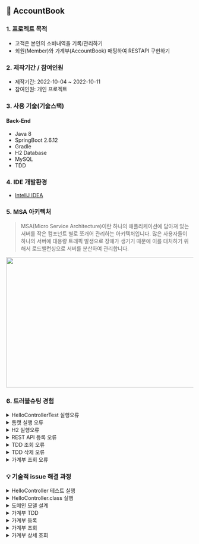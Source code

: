 ## 📌 AccountBook

### 1. 프로젝트 목적 
+ 고객은 본인의 소비내역을 기록/관리하기
+ 회원(Member)와 가계부(AccountBook) 매핑하여 RESTAPI 구현하기

### 2. 제작기간 / 참여인원
+ 제작기간: 2022-10-04 ~ 2022-10-11
+ 참여인원: 개인 프로젝트

### 3. 사용 기술(기술스택)
#### Back-End
+ Java 8
+ SpringBoot 2.6.12
+ Gradle
+ H2 Database
+ MySQL
+ TDD

### 4. IDE 개발환경
+ <a href="https://www.jetbrains.com/ko-kr/idea/">InteliJ IDEA </a>

### 5. MSA 아키텍처
> MSA(Micro Service Architecture)이란 하나의 애플리케이션에 담아져 있는 서버를 작은 컴포넌트 별로 쪼개어 관리하는 아키텍처입니다. 많은 사용자들이 하나의 서버에 대용량 트래픽 발생으로 장애가 생기기 때문에 이를 대처하기 위해서 로드밸런싱으로 서버를 분산하여 관리합니다. 

<img src="https://user-images.githubusercontent.com/58936137/194907324-23a280a4-cb7c-4077-885e-fd352e955a14.png" width="600px" height="350px">

### 6. 트러블슈팅 경험

<details>
<summary>HelloControllerTest 실행오류</summary>
<div markdown="1">

-java.lang.AssertionError: Response content 
 Expected :hello
 Actual   :Hello World
 
- 해결 원인: HelloController 메소드와 HelloControllerTest 메소드와 값이 일치하지 않아 발생
 
 #### 기존 코드 
 ~~~
 HelloController.class
    
 @GetMapping("/hello")
 public String hello(){

   return "Hello World";
 }
 
 
 HelloControllerTest.class
 
 @Test
 public void hello() throws Exception{
 String hello = "hello";

  mvc.perform(get("/hello"))
              .andExpect(status().isOk())
              .andExpect(content().string(hello));
  }
 
 
 ~~~
 
 #### 개선 코드
 ~~~
 HelloController.class
    
 @GetMapping("/hello")
 public String hello(){

   return "hello"; // 변경
 }
 
 
HelloControllerTest.class
 
 @Test
 public void hello() throws Exception{
 String hello = "hello";

  mvc.perform(get("/hello"))
              .andExpect(status().isOk())
              .andExpect(content().string(hello));
  }
 ~~~

</div>
</details> 

<details>
<summary>톰캣 실행 오류</summary>
<div markdown="1">

- Caused by: org.springframework.boot.web.server.WebServerException: Unable to start embedded Tomcat
- org.springframework.context.ApplicationContextException: Unable to start web server; nested exception is org.springframework.boot.web.server.WebServerException: Unable to start embedded Tomcat
 
- 해결 원인: runtimeOnly 'mysql:mysql-connector-java' 없어 발생
 
 #### build.gradle
 ~~~
 runtimeOnly 'mysql:mysql-connector-java' //추가하여 해결
 ~~~
</div>
</details> 

<details>
<summary>H2 실행오류</summary>
<div markdown="1">

- Error starting ApplicationContext. To display the conditions report re-run your application with 'debug' enabled.
- 해결 원인: application.properties MySQL 설정 안하여 오류 발생

#### 실행오류 개선 
#### application.properties
 ~~~
spring.datasource.driver-class-name=com.mysql.cj.jdbc.Driver
spring.datasource.url=jdbc:mysql://localhost:3306/account_book?serverTimezone=UTC

spring.datasource.username=root
spring.datasource.password=1234
 ~~~
</div>
</details> 

<details>
<summary>REST API 등록 오류</summary>
<div markdown="1">

- "error": "Unsupported Media Type"
- 해결원인: 기존에 controller 서버에서 @RestController 선언하였기 때문에 @Responseody return 반환으로 오류 발생

#### 기존 코드
~~~
    @PostMapping(value = "/account/add")
    public AccountBook saveAccount(@ResponseBody AccountBook accountBook) { // @ResponseBody 어노테이션 오류  
        log.info("----- 등록 하기전 -------");
        return accountBookService.saveAccount(accountBook);
    }
~~~
+ @RestController 어노테이션 선언하였기 때문에 @ResponseBody 선언 오류가 발생합니다.

#### 개선 코드
~~~
    @PostMapping(value = "/account/add")
    public AccountBook saveAccount(@ModelAttribute AccountBook accountBook) { // @ModelAttribute 변경
        log.info("----- 등록 하기전 -------");
        return accountBookService.saveAccount(accountBook);
    }
~~~
+ @ModelAttribute 어노테이션 선언하여 사용자가 요청값을 서버 매개변수에 보내서 파라미터로 받습니다.

</div>
</details>

<details>
<summary>TDD 조회 오류</summary>
<div markdown="1">
 
- error: unreported exception java.lang.Exception; must be caught or declared to be thrown
- 해결 원인: createAccountBook 메소드에 throws Exception 예외 처리하였기 때문에 오류발생;
 
 #### 기존 코드
 ~~~
    @Test
    @DisplayName("가계부 테스트 등록")
    public void createAccountBook()throws Exception{ //예외 처리 선언하여 발생
        int money = 15000;
        String memo = "테스트 등록";

        AccountBook book = new AccountBook();
        book.setMoney(15000);
        book.setMemo("테스트 등록");
        accountBookRepository.save(book);

        assertThat(book.getMoney()).isEqualTo(money);
        assertThat(book.getMemo()).isEqualTo(memo);
    }
 ~~~

 
 #### 개선 코드
 ~~~
    @Test
    @DisplayName("가계부 테스트 등록")
    public void createAccountBook(){ //예외 처리 지워 개선
        int money = 15000;
        String memo = "테스트 등록";

        AccountBook book = new AccountBook();
        book.setMoney(15000);
        book.setMemo("테스트 등록");
        accountBookRepository.save(book);

        assertThat(book.getMoney()).isEqualTo(money);
        assertThat(book.getMemo()).isEqualTo(memo);
    }
 ~~~
 
 <br>

 💡accountBookListTest 메소드 테스트 실행 후 오류없이 잘 해결되어 조회값이 잘 나올 수 있었습니다. 
 <br/><br/>
 <img src="https://user-images.githubusercontent.com/58936137/194743031-963f1fa1-0f87-42c7-b5be-03d244e21f3b.png" width="300px" height="100px">
 
</div>
</details> 
 
<details>
<summary>TDD 삭제 오류</summary>
<div markdown="1">

- org.springframework.beans.factory.UnsatisfiedDependencyException:
- 해결원인: @Autowired private MockMvc mockMvc; 사용하지 않고 선언하였기 때문에 오류발생 

 
<img src="https://user-images.githubusercontent.com/58936137/194743599-6af4af1a-308a-4b79-a626-0bf89532cf6a.png" width="600px" height="150px"> 
<br><br>
💡 @Autowired private MockMvc mockMvc; 코드 주석 후 테스트 실행하여 삭제가 잘 처리될 수 있었습니다. 
 
</div>
</details>

<details>
<summary>가계부 조회 오류</summary>
<div markdown="1">
 
- java.lang.IndexOutOfBoundsException: Index: 0, Size: 0
- 해결 원인: 메소드 선언부에 List 컬렉션을 선언하지 않아 오류 발생 

#### 기존 코드
##### AccountBookController.class
~~~
// 가계부 조회
@GetMapping(value = "/account/list")
public AccountBook AccountBookList(AccountBook accountBook){

   List<AccountBook> list = accountBookService.listAccount(accountBook);

   return list.get(0);
}
~~~

#### 개선 코드
##### AccountBookController.class
~~~
    // 가계부 조회
    @GetMapping(value = "/account/list")
    public List<AccountBook> AccountBookList(@ModelAttribute AccountBook accountBook){ // List 컬렉션 프레임워크와 @ModelAttribute 어노테이션 선언 후 개선

        List<AccountBook> list = accountBookService.listAccount(accountBook);

        return list;
    }
 ~~~
 + 가계부에 List 목록 정보를 조회 하기위해서 메소드 선언부에 List 컬렉션으로 변경 후 개선을 하였습니다.
 
 <img src="https://user-images.githubusercontent.com/58936137/194746464-bad5d555-367a-42bf-922d-83d9f00ee05f.png" height="250px">
 

</div>
</details>


### 💡 기술적 issue 해결 과정
<details>
<summary>HelloController 테스트 실행</summary>
<div markdown="1">

 #### 1. controller 패키지 생성하기 <br>
 controller 패키지 생성 > HelloController.class 생성<br><br>
 <img src="https://user-images.githubusercontent.com/58936137/194320720-e025ded6-cdc2-46e4-8695-1dc4e750cd31.png" width="200px" height="50px">
 <br>
 
 #### 2. Create Test<br>
 Ctrl + Shift + T > Create New Test 클릭 > Create Test 설정 후 OK버튼 클릭 <br><br>
 <img src="https://user-images.githubusercontent.com/58936137/194322496-9fadcf62-01c9-4660-a35b-367ef7d6e6cf.png" width="350px" height="300px"> 
 <br>
 <img src="https://user-images.githubusercontent.com/58936137/194325201-df1e9e6c-b893-40ec-8a15-722e3994c7dc.png" width="300px" height="100px">
 
 #### 3. Test 코드 작성하기
 
 ##### HelloControllerTest.class
 ~~~
 package com.springboot.accountbook.controller;


import org.junit.Test;
import org.junit.runner.RunWith;
import org.springframework.beans.factory.annotation.Autowired;
import org.springframework.boot.test.autoconfigure.web.servlet.WebMvcTest;
import org.springframework.test.context.junit4.SpringRunner;
import org.springframework.test.web.servlet.MockMvc;
import static org.springframework.test.web.servlet.request.MockMvcRequestBuilders.get;
import static org.springframework.test.web.servlet.result.MockMvcResultMatchers.content;
import static org.springframework.test.web.servlet.result.MockMvcResultMatchers.status;

import static org.junit.jupiter.api.Assertions.*;

@RunWith(SpringRunner.class)
@WebMvcTest(controllers = HelloController.class)
public class HelloControllerTest {

    @Autowired
    private MockMvc mvc;

    @Test
    public void hello() throws Exception{
        String hello = "hello";

        mvc.perform(get("/hello"))
                .andExpect(status().isOk())
                .andExpect(content().string(hello));
    }

}
~~~
+ @RunWith(SpringRunner.class) 선언 후 테스트 코드 컴파일하여 실행합니다.
+ @WebMvcTest 어노테이션 선언 후 웹 MVC 기반으로 테스트 코드 실행합니다.
+ @Autowired 외부 객체 Bean 찿아 의존성 주입합니다.  
+ @Test 지정한 메소드 테스트 실행합니다. 

 <br>
 <img src="https://user-images.githubusercontent.com/58936137/194327470-35ce7e59-3d03-40df-839f-c333a52b6cb2.png" width="900px" height="150px">
 
 </div>
</details>

<details>
<summary>HelloController.class 실행</summary>
<div markdown="1">

 #### 1. HelloController 코드 작성
 
 ##### HelloController.class
 ~~~
 package com.springboot.accountbook.controller;

import org.springframework.web.bind.annotation.GetMapping;
import org.springframework.web.bind.annotation.RestController;

@RestController
public class HelloController {

    @GetMapping("/hello")
    public String hello(){

        return "hello";
    }
}

 ~~~
 + @RestController 어노테이션 선언 후 모든 메소드 JSON 기능을 주어 return 반환합니다.
 + @GetMapping() 지정한 주소 찿아 접근합니다.

 ##### 2. 크롬 View 화면
 
 <img src="https://user-images.githubusercontent.com/58936137/194329238-7691d770-a70c-4542-a84c-0b7edc18d00d.png" width="300px" height="300px">
 
</div>
</details>

<details>
<summary>도메인 모델 설계</summary>
<div markdown="1">

#### 1. Member, AccountBook Entity 생성하기

##### Member.class

~~~
package com.springboot.entity;

import lombok.Getter;
import lombok.Setter;

import javax.persistence.*;
import java.time.LocalDateTime;

@Entity
@Table(name = "member")
@Setter @Getter
public class Member {

    @Id
    @Column(name = "member_id")
    @GeneratedValue(strategy = GenerationType.AUTO)
    private Long id;

    @Column(unique = true)
    private String email;

    private String password;

    //private LocalDateTime memberData;


}
~~~
+ Lombok 라이브러리 통해서 @Getter, @Setter 이용합니다.
+ @Entity 어노테이션 선언하여 도메인 모델 생성합니다.
+ @Table(name="member") 테이블 이름 지정합니다. 
+ 컬럼값은 id, email, password 설정합니다.

##### AccountBook.class

~~~
package com.springboot.entity;

import lombok.Getter;
import lombok.Setter;

import javax.persistence.*;
import java.time.LocalDateTime;

@Entity
@Table(name = "account")
@Setter @Getter
public class AccountBook {

    @Id
    @Column(name = "account_book_id")
    @GeneratedValue(strategy = GenerationType.AUTO)
    private Long id;

    private int money;

    private String memo;

    //private LocalDateTime bookDate;

}

~~~
+ Lombok 라이브러리 통해서 @Getter, @Setter 이용합니다.
+ @Entity 어노테이션 선언하여 도메인 모델 생성합니다.
+ @Table(name="member") 테이블 이름 지정합니다. 
+ 컬럼값은 id, money, memo 설정합니다.

##### application.properties

~~~
spring.jpa.hibernate.ddl-auto=create // 추가
~~~
+ application.properties 설정하여 Run 실행 > console.log에서 Entity Table 생성되는 것을 확인할 수 있습니다.
<br>

<img src="https://user-images.githubusercontent.com/58936137/194365720-63465b82-14cf-41f2-8eb3-8e17c6ce442b.png" width="400px" height="500px">

</div>
</details>

<details>
<summary>가계부 TDD</summary>
<div markdown="1">


 #### 2. 테스트 코드 작성
 
 Ctrl + Shift + T > CreateTest 설정 후 OK버튼 클릭
 
 <img src="https://user-images.githubusercontent.com/58936137/194695632-dfd2bc82-c28b-4dd7-9397-d7533a3ef27a.png" width="300px" height="100px">
 
 #### 테스트 등록 구현하기
 ##### AccountBookServiceTest.class
 
 ~~~
 package com.springboot.service;

import com.springboot.entity.AccountBook;
import com.springboot.repository.AccountBookRepository;
import org.junit.jupiter.api.DisplayName;
import org.junit.jupiter.api.Test;
import org.springframework.beans.factory.annotation.Autowired;
import org.springframework.boot.test.context.SpringBootTest;
import org.springframework.test.context.TestPropertySource;

import static org.junit.jupiter.api.Assertions.*;

@SpringBootTest
@TestPropertySource(locations = "classpath:application.properties")
class AccountBookServiceTest {

    @Autowired
    AccountBookService accountBookService;

    @Autowired
    AccountBookRepository accountBookRepository;
    
    // 등록
    @Test
    @DisplayName("가계부 테스트 등록")
    public void createAccountBook(){
        AccountBook book = new AccountBook();
        book.setMoney(15000);
        book.setMemo("테스트 등록");
        accountBookRepository.save(book);
    }
 }
 ~~~
 + @SpringBooTest 통합테스트 설정하여 실행합니다.
 + @TestPropertySource 외부 환경설정 정보를 가지고 옵니다.
 + @Autowired 어노테이션 통해서 AccountBookRepository 의존성 주입을 합니다.
 + @Test 실행하여 JpaRepository save()메소드로 Entity 값을 저장합니다.
 
 <br>
 
 <img src="https://user-images.githubusercontent.com/58936137/194696260-0b817ef6-ae19-4f06-83eb-63cfb6f618e0.png" height="150px">
 
 #### 테스트 조회 구현하기
 ##### AccountBookServiceTest.class
 ~~~
    // 조회
    @Test
    @DisplayName("가계부 테스트 조회")
    public void accountBookListTest(){
        int money = 15000;
        String memo = "테스트 등록";

        this.createAccountBook();
        List<AccountBook> accountBooks = accountBookRepository.findAll();
        AccountBook list = accountBooks.get(0);

        assertThat(list.getMoney()).isEqualTo(money);
        assertThat(list.getMemo()).isEqualTo(memo);
    }
 ~~~
 + @Test 어노테이션 선언하여 메소드 지정하여 테스트 실행합니다.
 + 지역 변수 int money, String memo 조회 값이랑 동일한지 확인하기위해서 선언하였습니다.
 + JpaRepository findAll() 메소드를 이용하여 조회 값 출력합니다.
 
 <br>
 
 <img src="https://user-images.githubusercontent.com/58936137/194744324-06ab4be1-4f5f-4e6c-b9f8-f958f8e50913.png"  height="150px">
 
 #### 테스트 상세조회 구현하기
 ##### AccountBookServiceTest.class
 ~~~
     //상세 조회
    @Test
    @DisplayName("가계부 상세 조회")
    public void AccountBookDetailTest(){
        this.createAccountBook();
        List<AccountBook> bookList = accountBookRepository.findAll();

        AccountBook accountBook = bookList.get(0);
        AccountBook list = accountBookRepository.findById(accountBook.getId())
                .orElseThrow(EntityNotFoundException::new);

        assertEquals(list.getId(), accountBook.getId());
        assertEquals(list.getMoney(), accountBook.getMoney());
        assertEquals(list.getMemo(), accountBook.getMemo());
    }
 ~~~
 + @Test 어노테이션 선언하여 메소드 지정하여 테스트 실행합니다.
 + JpaRepository findAll() 메소드 통해서 조회 값 전체 출력합니다.
 + findAll() 조회 출력 값에서 id 값을 findById() 메소드에 넣어 상세 조회 출력합니다.
 
 <img src="https://user-images.githubusercontent.com/58936137/194744428-ed3ca83f-9c82-4cd9-861b-9b5635eb4ba6.png" height="150px">
 
 #### 테스트 수정 구현하기
 ##### AccountBookServiceTest.class
 ~~~
    @Test
    @DisplayName("가계부 테스트 수정")
    public void AccountBookUpdateTest(){
        int money = 20000;
        String memo = "테스트 수정";

        this.createAccountBook();
        List<AccountBook> bookList = accountBookRepository.findAll();

        AccountBook accountBook = bookList.get(0);
        accountBook.setMoney(20000);
        accountBook.setMemo("테스트 수정");

        accountBookRepository.save(accountBook);

        assertThat(accountBook.getMoney()).isEqualTo(money);
        assertThat(accountBook.getMemo()).isEqualTo(memo);

    }
 ~~~
 + 지역변수 int money, String memo 수정 값이랑 동일한지 확인하기 위해서 선언합니다. 
 + JpaRepository findAll() 메소드 통해서 조회 값 출력합니다.
 + 조회 값에서 Setter 통해서 수정합니다.
 + Entity 도메인 값을 save() 메소드 통해서 저장합니다.
 
 <img src="https://user-images.githubusercontent.com/58936137/194744587-f372e40e-c553-4816-aef7-84cd9f763ab1.png" width="800px" height="200px">
 
 #### 테스트 삭제 구현하기
 ##### AccountBookServiceTest.class
 ~~~
    @Test
    @DisplayName("가계부 테스트 삭제")
    public void AccountBookDeleteTest(){
        Long num = 1L;
        this.createAccountBook();
        accountBookRepository.deleteById(num);

        List<AccountBook> accountBooks = accountBookRepository.findAll();

        System.out.println(accountBooks.toString());
    }
 ~~~
 + Long num = 1L; 변수 선언합니다.
 + JpaRepository deleteById() 메소드에 id 값을 넣어 가계부 조회하여 삭제합니다.
 + findAll() 메소드 조회 값을 출력하여 null 인지 확인합니다.
 
 <img src="https://user-images.githubusercontent.com/58936137/194744818-2f8a24a9-f448-44de-89c2-6718767ef86b.png" height="150px">
 
 </div>
</details>


<details>
<summary>가계부 등록</summary>
<div markdown="1">

 #### 1. Controller, Service, Repository 코드작성

 
 ##### AccountBookController.class
 
 ~~~
 package com.springboot.controller;


import com.springboot.entity.AccountBook;
import com.springboot.service.AccountBookService;
import lombok.extern.log4j.Log4j2;
import org.springframework.beans.factory.annotation.Autowired;
import org.springframework.web.bind.annotation.ModelAttribute;
import org.springframework.web.bind.annotation.PostMapping;
import org.springframework.web.bind.annotation.RestController;

@RestController
@Log4j2
public class AccountBookController {

    @Autowired
    AccountBookService accountBookService;

    // 가계부 등록
    @PostMapping(value = "/account/add")
    public AccountBook saveAccount(@ModelAttribute AccountBook accountBook) {
        // log.info("----- 등록 하기전 -------");
        return accountBookService.saveAccount(accountBook);
    }
}
 ~~~
 + @RestController 어노테이션 선언하여 모든메소드에게 json 기능을 주어 return 반환합니다.
 + @Log4j2 오류를 쉽게 찾기 위해서 log 기록을 남깁니다.
 + @Autowired AccountBookService 의존성을 주입을 합니다.
 + @PostMapping으로 서버 매개변수에 값을 보내어 Insert 합니다.
 
  
 ##### AccountBookService.class
 ~~~
 package com.springboot.service;


import com.springboot.entity.AccountBook;
import com.springboot.repository.AccountBookRepository;
import org.springframework.beans.factory.annotation.Autowired;
import org.springframework.stereotype.Service;
import org.springframework.transaction.annotation.Transactional;

@Service
@Transactional
public class AccountBookService {

    @Autowired
    AccountBookRepository accountBookRepository;

    public AccountBook saveAccount(AccountBook accountBook) {
        accountBookRepository.save(accountBook);

        return accountBook;
    }
}
 ~~~
 + @Service 비즈니스 로직을 하여 중간다리 역할을 담당합니다.
 + @Transactional 모든 메소드에게 commit과 Rollback 기능을 주어 선언합니다.
 + @Autowired AccountBookRepository 의존성 주입을 합니다.
 + saveAccount 메소드는 매개변수에 값을 받아 Insert 삽입을 수행합니다.
 
 ##### AccountBookRepository.class
 ~~~
 package com.springboot.repository;

import com.springboot.entity.AccountBook;
import org.springframework.data.jpa.repository.JpaRepository;

public interface AccountBookRepository extends JpaRepository<AccountBook, Long> {

}
 ~~~
 + JpaRepositoy 상속을 받아 CRUD 메소드를 재정의 받습니다.
 
 #### 2. Postman 실행
 
 <img src="https://user-images.githubusercontent.com/58936137/194908699-02b9732f-eb38-42e5-9dd6-2a49068ee89e.png" width="" height="100px">
 
 + URL 쿼리스트링에 값을 넣어 POST형식으로 보냅니다.
 <br>
 <img src="https://user-images.githubusercontent.com/58936137/194908961-ccc6dfc3-3d39-4432-88cc-5e5bb2c4a843.png" width="700px" height="300px">
 
 + Body > Pretty 에서 등록이 잘되는 것을 확인할 수 있습니다.
 
 
</div>
</details>

<details>
<summary>가계부 조회</summary>
<div markdown="1">

 #### 조회 출력하기
 
 ##### AccountBookController.class
 ~~~
     // 가계부 조회
    @GetMapping(value = "/list")
    public List<AccountBook> AccountBookList(){
        AccountBook accountBook = new AccountBook();   
    
        List<AccountBook> list = accountBookService.listAccount();

        return list;
    }

 ~~~
 + @GetMapping() URL 자원을 통해 목록 조회 값을 출력합니다. 
 
 ##### AccountBookService.class
 ~~~
     public List<AccountBook> listAccount(){
        List<AccountBook> accountBooks  = accountBookRepository.findAll();

        return accountBooks;
    }
 ~~~
 + JpaRepository findAll()메소드 이용해서 조회 값을 출력합니다.
 
<img src="https://user-images.githubusercontent.com/58936137/194908961-ccc6dfc3-3d39-4432-88cc-5e5bb2c4a843.png" width="700px" height="300px"><br>
+ 전체 출력이 잘 되는 것을 확인할 수 있습니다.
 

</div>
</details>
 
<details>
<summary>가계부 상세 조회</summary>
<div markdown="1">

 #### 상세 조회 출력하기
 
 ##### AccountBookController.class
 ~~~
      // 가계부 상세조회
    @GetMapping(value = "/detail/{id}")
    public Optional<AccountBook> AccountBookDetail(@PathVariable("id") Long id){

        Optional<AccountBook> detail = accountBookService.detail(id);

        return detail;
    }
 ~~~
 + @PathVariable() 어노테이션 선언하여 요청 값을 받아 매개 변수 저장합니다.
 + AccountBookService 클래스에 상세 조회를 하기 위해서  detail() 메소드에 id 값을 보냅니다.
 
 ##### AccountBookService.class
 ~~~
     public Optional<AccountBook> detail(Long id) {
        Optional<AccountBook> detail = accountBookRepository.findById(id);

        return detail;
    }
 ~~~
 + 매개 변수 값을 받습니다.
 + JpaRepository findById()메소드에 id 값을 넣습니다.
 
 <img src="https://user-images.githubusercontent.com/58936137/194912451-dedbcb7a-0622-4796-ba94-8a74f8421e06.png" width="" height="100px"><br>
 + URL 자원을 통해서 id 값을 요청합니다.
 
 <br>
 
 <img src="https://user-images.githubusercontent.com/58936137/194912570-d6d22a24-c80b-4321-8745-54f991168aee.png" width="700px" height="200px"><br>
 + id 값을 받아 조회가 잘 출력되는 것을 확인할 수 있습니다.

</div>
</details>
  


